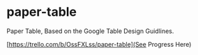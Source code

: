 # paper-table
Paper Table, Based on the Google Table Design Guidlines.

[https://trello.com/b/OssFXLss/paper-table](See Progress Here)
